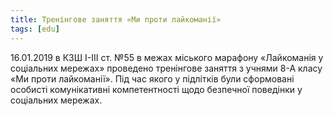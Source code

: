 ```yaml
---
title: Тренінгове заняття «Ми проти лайкоманії»
tags: [edu]
---
```


16.01.2019 в КЗШ І-ІІІ ст. №55 в межах міського марафону «Лайкоманія у соціальних мережах» проведено тренінгове заняття з учнями 8-А класу «Ми проти лайкоманії». Під час якого у підлітків були сформовані особисті комунікативні компетентності щодо безпечної поведінки у соціальних мережах.

<slideshow></slideshow>
